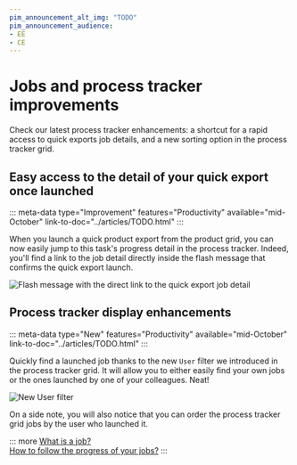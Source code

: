 ```yaml
---
pim_announcement_alt_img: "TODO"
pim_announcement_audience:
- EE
- CE
---
```


# Jobs and process tracker improvements

Check our latest process tracker enhancements: a shortcut for a rapid access to quick exports job details, and a new sorting option in the process tracker grid.

## Easy access to the detail of your quick export once launched
::: meta-data type="Improvement" features="Productivity" available="mid-October" link-to-doc="../articles/TODO.html"
:::

When you launch a quick product export from the product grid, you can now easily jump to this task's progress detail in the process tracker. Indeed, you'll find a link to the job detail directly inside the flash message that confirms the quick export launch.

![Flash message with the direct link to the quick export job detail](../img/TODO.png)

## Process tracker display enhancements
::: meta-data type="New" features="Productivity" available="mid-October" link-to-doc="../articles/TODO.html"
:::

Quickly find a launched job thanks to the new `User` filter we introduced in the process tracker grid. It will allow you to either easily find your own jobs or the ones launched by one of your colleagues. Neat!

![New User filter](../img/TODO.png)

On a side note, you will also notice that you can order the process tracker grid jobs by the user who launched it.

::: more
[What is a job?](../articles/monitor-jobs.html#what-is-a-job)  
[How to follow the progress of your jobs?](../articles/monitor-jobs.html#how-to-monitor)
:::
